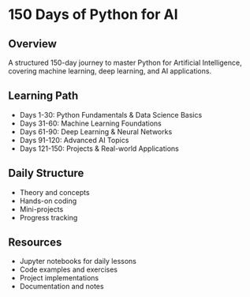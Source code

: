 # 150 Days of Python for AI

## Overview
A structured 150-day journey to master Python for Artificial Intelligence, covering machine learning, deep learning, and AI applications.

## Learning Path
- Days 1-30: Python Fundamentals & Data Science Basics
- Days 31-60: Machine Learning Foundations
- Days 61-90: Deep Learning & Neural Networks
- Days 91-120: Advanced AI Topics
- Days 121-150: Projects & Real-world Applications

## Daily Structure
- Theory and concepts
- Hands-on coding
- Mini-projects
- Progress tracking

## Resources
- Jupyter notebooks for daily lessons
- Code examples and exercises
- Project implementations
- Documentation and notes
